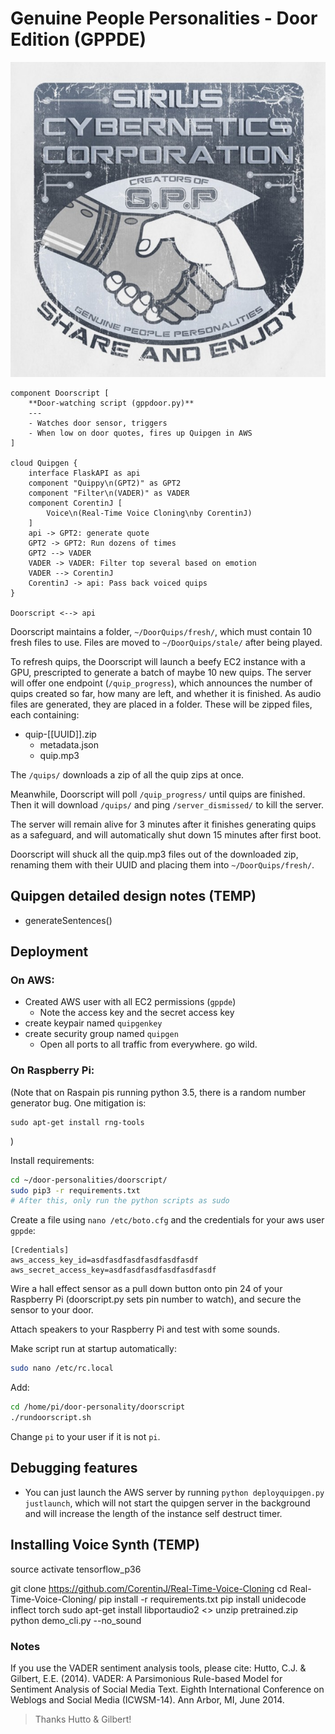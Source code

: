 # Genuine People Personalities - Door Edition (GPPDE)

![Funny Logo](doc/gpp.png.jpg)

```plantuml
component Doorscript [
    **Door-watching script (gppdoor.py)**
    ---
    - Watches door sensor, triggers
    - When low on door quotes, fires up Quipgen in AWS
]

cloud Quipgen {
    interface FlaskAPI as api
    component "Quippy\n(GPT2)" as GPT2
    component "Filter\n(VADER)" as VADER
    component CorentinJ [
        Voice\n(Real-Time Voice Cloning\nby CorentinJ)
    ]
    api -> GPT2: generate quote
    GPT2 -> GPT2: Run dozens of times
    GPT2 --> VADER
    VADER -> VADER: Filter top several based on emotion
    VADER --> CorentinJ
    CorentinJ -> api: Pass back voiced quips
}

Doorscript <--> api

```

Doorscript maintains a folder, `~/DoorQuips/fresh/`, which must contain 10 fresh files to use. Files are moved to `~/DoorQuips/stale/` after being played.

To refresh quips, the Doorscript will launch a beefy EC2 instance with a GPU, prescripted to generate a batch of maybe 10 new quips. The server will offer one endpoint (`/quip_progress`), which announces the number of quips created so far, how many are left, and whether it is finished. As audio files are generated, they are placed in a folder. These will be zipped files, each containing:

* quip-[[UUID]].zip
  * metadata.json
  * quip.mp3

The `/quips/` downloads a zip of all the quip zips at once.

Meanwhile, Doorscript will poll `/quip_progress/` until quips are finished. Then it will download `/quips/` and ping `/server_dismissed/` to kill the server.

The server will remain alive for 3 minutes after it finishes generating quips as a safeguard, and will automatically shut down 15 minutes after first boot.

Doorscript will shuck all the quip.mp3 files out of the downloaded zip, renaming them with their UUID and placing them into `~/DoorQuips/fresh/`.

## Quipgen detailed design notes (TEMP)

* generateSentences()

## Deployment

### On AWS:
* Created AWS user with all EC2 permissions (`gppde`)
  * Note the access key and the secret access key
* create keypair named `quipgenkey`
* create security group named `quipgen`
  * Open all ports to all traffic from everywhere. go wild.


### On Raspberry Pi:
(Note that on Raspain pis running python 3.5, there is a random number generator bug. One mitigation is:
```
sudo apt-get install rng-tools
```
)

Install requirements:

```bash
cd ~/door-personalities/doorscript/
sudo pip3 -r requirements.txt
# After this, only run the python scripts as sudo
```

Create a file using `nano /etc/boto.cfg` and the credentials for your aws user `gppde`:

```
[Credentials]
aws_access_key_id=asdfasdfasdfasdfasdfasdf
aws_secret_access_key=asdfasdfasdfasdfasdfasdf
```

Wire a hall effect sensor as a pull down button onto pin 24 of your Raspberry Pi (doorscript.py sets pin number to watch), and secure the sensor to your door.

Attach speakers to your Raspberry Pi and test with some sounds.

Make script run at startup automatically:

```bash
sudo nano /etc/rc.local
```

Add:

```bash
cd /home/pi/door-personality/doorscript
./rundoorscript.sh
```

Change `pi` to your user if it is not `pi`.

## Debugging features

* You can just launch the AWS server by running `python deployquipgen.py justlaunch`, which will not start the quipgen server in the background and will increase the length of the instance self destruct timer.

## Installing Voice Synth (TEMP)

source activate tensorflow_p36

git clone https://github.com/CorentinJ/Real-Time-Voice-Cloning
cd Real-Time-Voice-Cloning/
pip install -r requirements.txt
pip install unidecode inflect torch
sudo apt-get install libportaudio2
<<upload pretrained.zip>>
unzip pretrained.zip
python demo_cli.py --no_sound

### Notes

If you use the VADER sentiment analysis tools, please cite:
Hutto, C.J. & Gilbert, E.E. (2014). VADER: A Parsimonious Rule-based Model for
Sentiment Analysis of Social Media Text. Eighth International Conference on
Weblogs and Social Media (ICWSM-14). Ann Arbor, MI, June 2014.

> Thanks Hutto & Gilbert!